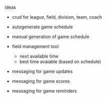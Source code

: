 ideas
* crud for league, field, division, team, coach

* autogenerate game schedule
* manual generation of game schedule
* field management tool
  * next available time
  * best time avaiable (based on schedule)
* messaging for game updates
* messaging for game scores
* messaging for game reminders

